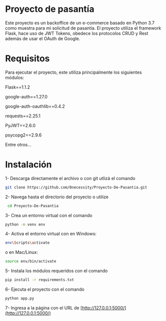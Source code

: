 # Proyecto de pasantía
Este proyecto es un backoffice de un e-commerce basado en Python 3.7 como muestra para mi solicitud de pasantía.
El proyecto utiliza el framework Flask, hace uso de JWT Tokens, obedece los protocolos CRUD y Rest además de usar el OAuth de Google.

# Requisitos
Para ejecutar el proyecto, este utiliza principalmente los siguientes módulos:

Flask==1.1.2

google-auth==1.27.0

google-auth-oauthlib==0.4.2

requests==2.25.1

PyJWT==2.6.0

psycopg2==2.9.6

Entre otros…
# Instalación
1- Descarga directamente el archivo o con git utlizá el comando
```bash
git clone https://github.com/0necessity/Proyecto-De-Pasantia.git
```


2- Navega hasta el directorio del proyecto o utilize
```bash
 cd Proyecto-De-Pasantia
```


3- Crea un entorno virtual con el comando
```bash
python -m venv env
```


4- Activa el entorno virtual con
en Windows:
```bash
env\Scripts\activate
```
 o en Mac/Linux:
```bash
source env/bin/activate
```


5- Instala los módulos requeridos con el comando
```bash
pip install -r requirements.txt
```


6- Ejecuta el proyecto con el comando
```bash
python app.py
```


7- Ingresa a la página con el URL de [http://127.0.0.1:5000/](http://127.0.0.1:5000/)


